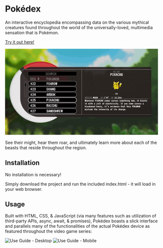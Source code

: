 # Pokédex

An interactive encyclopedia encompassing data on the various mythical creatures found throughout the world of the universally-loved, multimedia sensation that is Pokémon. 

[Try it out here!](https://zshawdev.github.io/pokedex/)

![Pokédex Preview](assets/img/readme/pokedex-demo.gif)

See their might, hear them roar, and ultimately learn more about each of the beasts that reside throughout the region.

## Installation

No installation is necessary! 

Simply download the project and run the included index.html - it will load in your web browser.

## Usage

Built with HTML, CSS, & JavaScript (via many features such as utilization of third-party APIs, async, await, & promises), Pokédex boasts a slick interface and parallels many of the functionalities of the actual Pokédex device as featured throughout the video game series:

![Use Guide - Desktop](https://i.ibb.co/Pmzv5fZ/use-guide-desktop.png)
![Use Guide - Mobile](https://i.ibb.co/1Xs6RXh/use-guide-mobile.png)



